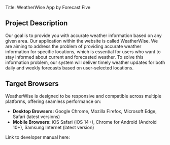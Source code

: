 Title: WeatherWise App by Forecast Five

## Project Description
Our goal is to provide you with accurate weather information based on any given area. Our application within the website is called WeatherWise. 
We are aiming to address the problem of providing accurate weather information for specific locations, which is essential for users who want to stay 
informed about current and forecasted weather. To solve this information problem, our system will deliver timely weather updates for both daily and 
weekly forecasts based on user-selected locations.

## Target Browsers
WeatherWise is designed to be responsive and compatible across multiple platforms, offering seamless performance on:
- **Desktop Browsers:** Google Chrome, Mozilla Firefox, Microsoft Edge, Safari (latest versions)
- **Mobile Browsers:** iOS Safari (iOS 14+), Chrome for Android (Android 10+), Samsung Internet (latest version)

Link to developer manual here:

